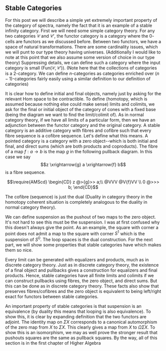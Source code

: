 ## Stable Categories

For this post we will describe a simple yet extremely important property of the category of spectra, namely the fact that it is an example of a stable infinity category. First we will need some simple category theory. For any two categories $\mathcal{C}$ and $\mathcal{C'}$, the functor category is a category where the $0$-cells are functors as we discussed before. Between two functors, we have a space of natural transformations. There are some cardinality issues, which we will punt to our type theory having universes. (Additionally I would like to note at this point that we also assume some version of choice in our type theory) Suppressing details, we can define such a category where the input category is small ($\mathrm{Fun}(\mathcal{C},\mathcal{C'})$). (Note here that the collections of categories is a $2$-category. We can define $n$-categories as categories enriched over $(n-1)$-categories fairly easily using a similar definition to our definition of categories)

It is clear how to define initial and final objects, namely just by asking for the relevant $\mathrm{Hom}$ space to be contractible. To define (homotopy, which is assumed because nothing else could make sense) limits and colimits, we ask for the final or initial object of the category of cones with a fixed base (being the diagram we want to find the limit/colimit of). As in normal category theory, if we have all limits of a particular form, then we have an adjunction between the functor category and the original category. A stable category is an additive category with fibres and cofibre such that every fibre sequence is a cofibre sequence. Let's define what this means. A pointed category is a category with a zero object--which is both initial and final, and direct sums (which are both products and coproducts). The fibre of a map $f:a \to b$ is the map $g$ in the following pullback diagram. In this case we say 
$$z \xrightarrow{g} a \xrightarrow{f} b$$
is a fibre sequence.

$$\require{AMScd}
\begin{CD}
z @>{g}>> a;\\
@VVV @V{f}VV \\
0 @>>> b;
\end{CD}$$

The cofibre (sequence) is just the dual (Duality in category theory in the homotopy coherent situation is completely analogous to the duality in normal category theory). 

We can define suspension as the pushout of two maps to the zero object. It's not hard to see this must be the suspension. I was at first confused why this doesn't always give the point. As an example, the square with corner a point does not admit a map to the square with corner $S^1$ which is the suspension of $S^0$. The loop spaces is the dual construction. For the next part, we will show some properties that stable categories have which makes them so nice.

Every limit can be generated with equalizers and products, much as in discrete category theory. Just as in discrete category theory, the existence of a final object and pullbacks gives a construction for equalizers and final products. Hence, stable categories have all finite limits and colimits if we can construct pullbacks using fibres, the zero object, and direct sums. But this can be done as in discrete category theory. These facts also show that preserves fibres/cofibres and the zero object is equivalent to being left/right exact for functors between stable categories.

An important property of stable categories is that suspension is an equivalence (by duality this means that looping is also equivalence). To show this, it is clear by expanding definition that the two functors are adjoint. The identity map on $\Sigma X$ corresponds to a canonical automorphism of the zero map from $X$ to $\Sigma X$. This clearly gives a map from $X$ to $\Omega \Sigma X$. To show this is an isomorphism, we may as well prove the stronger result that pushouts squares are the same as pullback squares. By the way, all of this section is in the first chapter of Higher Algebra
